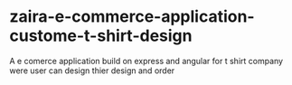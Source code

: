 # zaira-e-commerce-application-custome-t-shirt-design
A e comerce application build on express and angular for t shirt company were user can design thier design and order
